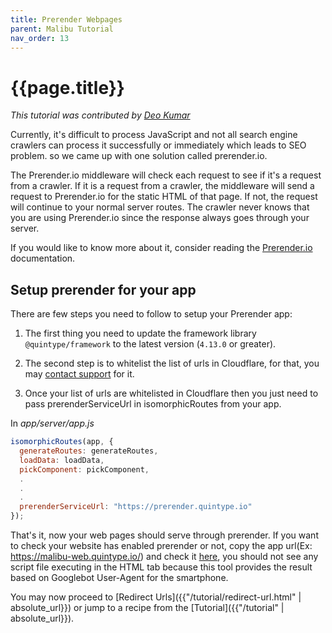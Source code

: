 ```yaml
---
title: Prerender Webpages
parent: Malibu Tutorial
nav_order: 13
---
```


# {{page.title}}

*This tutorial was contributed by [Deo Kumar](https://www.linkedin.com/in/deo-kumar)*

Currently, it's difficult to process JavaScript and not all search engine crawlers can process it successfully or immediately which leads to SEO problem. so we came up with one solution called prerender.io.

The Prerender.io middleware will check each request to see if it's a request from a crawler. If it is a request from a crawler, the middleware will send a request to Prerender.io for the static HTML of that page. If not, the request will continue to your normal server routes. The crawler never knows that you are using Prerender.io since the response always goes through your server.

If you would like to know more about it, consider reading the [Prerender.io]({{"https://prerender.io/documentation"}}) documentation.

## Setup prerender for your app

There are few steps you need to follow to setup your Prerender app:

1. The first thing you need to update the framework library  `@quintype/framework` to the latest version (`4.13.0` or greater).

2. The second step is to whitelist the list of urls in Cloudflare, for that, you may [contact support](mailto:support@quintype.com) for it.

3. Once your list of urls are whitelisted in Cloudflare then you just need to pass prerenderServiceUrl in isomorphicRoutes from your app.

In *app/server/app.js*

```javascript
isomorphicRoutes(app, {
  generateRoutes: generateRoutes,
  loadData: loadData,
  pickComponent: pickComponent,
  .
  .
  .
  prerenderServiceUrl: "https://prerender.quintype.io"
});
```

That's it, now your web pages should serve through prerender. If you want to check your website has enabled prerender or not, copy the app url(Ex: https://malibu-web.quintype.io/) and check it [here]({{"https://search.google.com/test/mobile-friendly"}}), you should not see any script file executing in the HTML tab because this tool provides the result based on Googlebot User-Agent for the smartphone.

You may now proceed to [Redirect Urls]({{"/tutorial/redirect-url.html" | absolute_url}}) or jump to a recipe from the [Tutorial]({{"/tutorial" | absolute_url}}).
